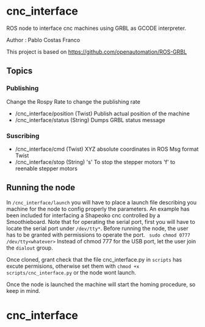 # cnc_interface
ROS node to interface cnc machines using GRBL as GCODE interpreter.

Author : Pablo Costas Franco

This project is based on https://github.com/openautomation/ROS-GRBL

## Topics 

### Publishing
Change the Rospy Rate to change the publishing rate
- /cnc_interface/position (Twist)
          Publish actual position of the machine 
- /cnc_interface/status (String)
          Dumps GRBL status message

### Suscribing
- /cnc_interface/cmd (Twist)
          XYZ absolute coordinates in ROS Msg format Twist
- /cnc_interface/stop (String) 
          's' To stop the stepper motors
          'f' to reenable stepper motors

## Running the node

In `/cnc_interface/launch` you will have to place a launch file describing you machine for the node to config properly the parameters.
An example has been included for interfacing a Shapeoko cnc controlled by a Smoothieboard.
Note that for operating the serial port, first you will have to locate the serial port under `/dev/tty*`. Before running the node, 
the user has to be granted with permissions to operate the port. ` sudo chmod 0777 /dev/tty<whatever>` 
Instead of chmod 777 for the USB port, let the user join the `dialout` group.

Once cloned, grant check that the file cnc_interface.py in `scripts` has excute permisions, otherwise set them with `chmod +x scripts/cnc_interface.py` or the node wont launch.

Once the node is launched the machine will start the homing procedure, so keep in mind.
# cnc_interface

